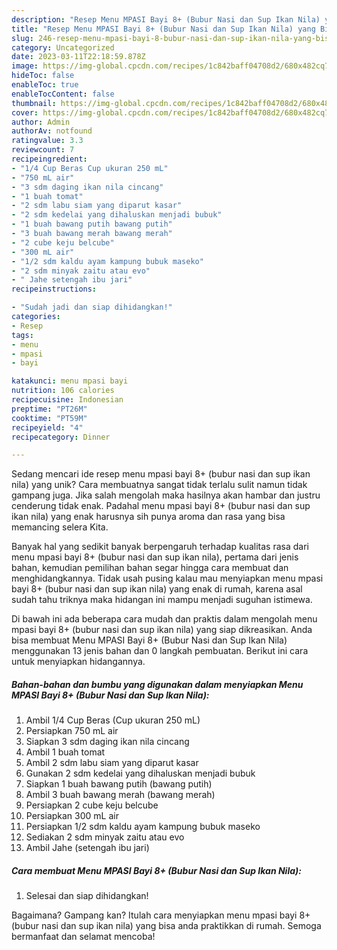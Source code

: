 ```yaml
---
description: "Resep Menu MPASI Bayi 8+ (Bubur Nasi dan Sup Ikan Nila) yang Bisa Manjain Lidah"
title: "Resep Menu MPASI Bayi 8+ (Bubur Nasi dan Sup Ikan Nila) yang Bisa Manjain Lidah"
slug: 246-resep-menu-mpasi-bayi-8-bubur-nasi-dan-sup-ikan-nila-yang-bisa-manjain-lidah
category: Uncategorized
date: 2023-03-11T22:18:59.878Z
image: https://img-global.cpcdn.com/recipes/1c842baff04708d2/680x482cq70/menu-mpasi-bayi-8-bubur-nasi-dan-sup-ikan-nila-foto-resep-utama.jpg
hideToc: false
enableToc: true
enableTocContent: false
thumbnail: https://img-global.cpcdn.com/recipes/1c842baff04708d2/680x482cq70/menu-mpasi-bayi-8-bubur-nasi-dan-sup-ikan-nila-foto-resep-utama.jpg
cover: https://img-global.cpcdn.com/recipes/1c842baff04708d2/680x482cq70/menu-mpasi-bayi-8-bubur-nasi-dan-sup-ikan-nila-foto-resep-utama.jpg
author: Admin
authorAv: notfound
ratingvalue: 3.3
reviewcount: 7
recipeingredient:
- "1/4 Cup Beras Cup ukuran 250 mL"
- "750 mL air"
- "3 sdm daging ikan nila cincang"
- "1 buah tomat"
- "2 sdm labu siam yang diparut kasar"
- "2 sdm kedelai yang dihaluskan menjadi bubuk"
- "1 buah bawang putih bawang putih"
- "3 buah bawang merah bawang merah"
- "2 cube keju belcube"
- "300 mL air"
- "1/2 sdm kaldu ayam kampung bubuk maseko"
- "2 sdm minyak zaitu atau evo"
- " Jahe setengah ibu jari"
recipeinstructions:

- "Sudah jadi dan siap dihidangkan!"
categories:
- Resep
tags:
- menu
- mpasi
- bayi

katakunci: menu mpasi bayi 
nutrition: 106 calories
recipecuisine: Indonesian
preptime: "PT26M"
cooktime: "PT59M"
recipeyield: "4"
recipecategory: Dinner

---
```





Sedang mencari ide resep menu mpasi bayi 8+ (bubur nasi dan sup ikan nila) yang unik? Cara membuatnya sangat tidak terlalu sulit namun tidak gampang juga. Jika salah mengolah maka hasilnya akan hambar dan justru cenderung tidak enak. Padahal menu mpasi bayi 8+ (bubur nasi dan sup ikan nila) yang enak harusnya sih punya aroma dan rasa yang bisa memancing selera Kita.







Banyak hal yang sedikit banyak berpengaruh terhadap kualitas rasa dari menu mpasi bayi 8+ (bubur nasi dan sup ikan nila), pertama dari jenis bahan, kemudian pemilihan bahan segar hingga cara membuat dan menghidangkannya. Tidak usah pusing kalau mau menyiapkan menu mpasi bayi 8+ (bubur nasi dan sup ikan nila) yang enak di rumah, karena asal sudah tahu triknya maka hidangan ini mampu menjadi suguhan istimewa.






Di bawah ini ada beberapa cara mudah dan praktis dalam mengolah menu mpasi bayi 8+ (bubur nasi dan sup ikan nila) yang siap dikreasikan. Anda bisa membuat Menu MPASI Bayi 8+ (Bubur Nasi dan Sup Ikan Nila) menggunakan 13 jenis bahan dan 0 langkah pembuatan. Berikut ini cara untuk menyiapkan hidangannya.

<!--inarticleads1-->

##### Bahan-bahan dan bumbu yang digunakan dalam menyiapkan Menu MPASI Bayi 8+ (Bubur Nasi dan Sup Ikan Nila):

1. Ambil 1/4 Cup Beras (Cup ukuran 250 mL)
1. Persiapkan 750 mL air
1. Siapkan 3 sdm daging ikan nila cincang
1. Ambil 1 buah tomat
1. Ambil 2 sdm labu siam yang diparut kasar
1. Gunakan 2 sdm kedelai yang dihaluskan menjadi bubuk
1. Siapkan 1 buah bawang putih (bawang putih)
1. Ambil 3 buah bawang merah (bawang merah)
1. Persiapkan 2 cube keju belcube
1. Persiapkan 300 mL air
1. Persiapkan 1/2 sdm kaldu ayam kampung bubuk maseko
1. Sediakan 2 sdm minyak zaitu atau evo
1. Ambil  Jahe (setengah ibu jari)




<!--inarticleads2-->

##### Cara membuat Menu MPASI Bayi 8+ (Bubur Nasi dan Sup Ikan Nila):


1. Selesai dan siap dihidangkan!



Bagaimana? Gampang kan? Itulah cara menyiapkan menu mpasi bayi 8+ (bubur nasi dan sup ikan nila) yang bisa anda praktikkan di rumah. Semoga bermanfaat dan selamat mencoba!
